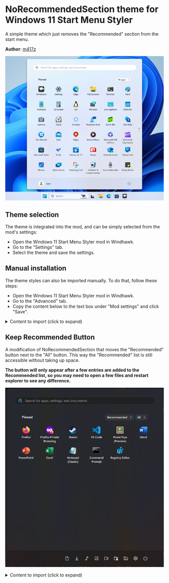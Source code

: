 # NoRecommendedSection theme for Windows 11 Start Menu Styler

A simple theme which just removes the "Recommended" section from the start menu.

**Author**: [m417z](https://github.com/m417z)

![Screenshot](screenshot.png)

## Theme selection

The theme is integrated into the mod, and can be simply selected from the mod's
settings:

* Open the Windows 11 Start Menu Styler mod in Windhawk.
* Go to the "Settings" tab.
* Select the theme and save the settings.

## Manual installation

The theme styles can also be imported manually. To do that, follow these steps:

* Open the Windows 11 Start Menu Styler mod in Windhawk.
* Go to the "Advanced" tab.
* Copy the content below to the text box under "Mod settings" and click "Save".

<details>
<summary>Content to import (click to expand)</summary>

```json
{
  "controlStyles[0].target": "Windows.UI.Xaml.Controls.Grid#ShowMoreSuggestions",
  "controlStyles[0].styles[0]": "Visibility=Collapsed",
  "controlStyles[1].target": "Windows.UI.Xaml.Controls.Grid#SuggestionsParentContainer",
  "controlStyles[1].styles[0]": "Visibility=Collapsed",
  "controlStyles[2].target": "Windows.UI.Xaml.Controls.Grid#TopLevelSuggestionsListHeader",
  "controlStyles[2].styles[0]": "Visibility=Collapsed",
  "controlStyles[3].target": "StartMenu.PinnedList",
  "controlStyles[3].styles[0]": "Height=504"
}
```
</details>

## Keep Recommended Button

A modification of NoRecommendedSection that moves the "Recommended" button next to the "All" button. This way the "Recommended" list is still accessible without taking up space.

**The button will only appear after a few entries are added to the Recommended list, so you may need to open a few files and restart explorer to see any difference.**

![Screenshot](screenshot-with-button.png)

<details>
<summary>Content to import (click to expand)</summary>
  
```json
{
	"controlStyles[0].target":"Windows.UI.Xaml.Controls.Grid#ShowMoreSuggestions",
	"controlStyles[0].styles[0]":"Transform3D:=<CompositeTransform3D TranslateY=\"-572\" TranslateX=\"-55\" />",
	"controlStyles[1].target":"Windows.UI.Xaml.Controls.Grid#SuggestionsParentContainer",
	"controlStyles[1].styles[0]":"Visibility=Collapsed",
	"controlStyles[2].target":"Windows.UI.Xaml.Controls.Grid#TopLevelSuggestionsListHeader",
	"controlStyles[2].styles[0]":"Visibility=Collapsed",
	"controlStyles[3].target":"StartMenu.PinnedList",
	"controlStyles[3].styles[0]":"Height=504",
	"controlStyles[4].target":"Windows.UI.Xaml.Controls.Grid#ShowMoreSuggestions > Windows.UI.Xaml.Controls.Button > Windows.UI.Xaml.Controls.ContentPresenter > Windows.UI.Xaml.Controls.StackPanel > Windows.UI.Xaml.Controls.TextBlock",
	"controlStyles[4].styles[0]":"Text=Recommended"
}
```
</details>
